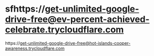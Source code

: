 # sfhttps://get-unlimited-google-drive-free@ev-percent-achieved-celebrate.trycloudflare.com 
https://get-unlimited-google-drive-free@hot-islands-cooper-awareness.trycloudflare.com
